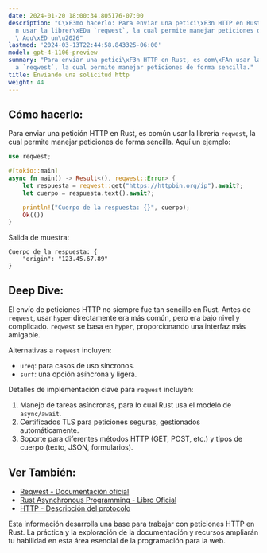 ```yaml
---
date: 2024-01-20 18:00:34.805176-07:00
description: "C\xF3mo hacerlo: Para enviar una petici\xF3n HTTP en Rust, es com\xFA\
  n usar la librer\xEDa `reqwest`, la cual permite manejar peticiones de forma sencilla.\
  \ Aqu\xED un\u2026"
lastmod: '2024-03-13T22:44:58.843325-06:00'
model: gpt-4-1106-preview
summary: "Para enviar una petici\xF3n HTTP en Rust, es com\xFAn usar la librer\xED\
  a `reqwest`, la cual permite manejar peticiones de forma sencilla."
title: Enviando una solicitud http
weight: 44
---
```


## Cómo hacerlo:
Para enviar una petición HTTP en Rust, es común usar la librería `reqwest`, la cual permite manejar peticiones de forma sencilla. Aquí un ejemplo:

```Rust
use reqwest;

#[tokio::main]
async fn main() -> Result<(), reqwest::Error> {
    let respuesta = reqwest::get("https://httpbin.org/ip").await?;
    let cuerpo = respuesta.text().await?;

    println!("Cuerpo de la respuesta: {}", cuerpo);
    Ok(())
}
```

Salida de muestra:

```
Cuerpo de la respuesta: {
    "origin": "123.45.67.89"
}
```

## Deep Dive:
El envío de peticiones HTTP no siempre fue tan sencillo en Rust. Antes de `reqwest`, usar `hyper` directamente era más común, pero era bajo nivel y complicado. `reqwest` se basa en `hyper`, proporcionando una interfaz más amigable.

Alternativas a `reqwest` incluyen:

- `ureq`: para casos de uso síncronos.
- `surf`: una opción asíncrona y ligera.

Detalles de implementación clave para `reqwest` incluyen:

1. Manejo de tareas asíncronas, para lo cual Rust usa el modelo de `async/await`.
2. Certificados TLS para peticiones seguras, gestionados automáticamente.
3. Soporte para diferentes métodos HTTP (GET, POST, etc.) y tipos de cuerpo (texto, JSON, formularios).

## Ver También:
- [Reqwest - Documentación oficial](https://docs.rs/reqwest/)
- [Rust Asynchronous Programming - Libro Oficial](https://rust-lang.github.io/async-book/)
- [HTTP - Descripción del protocolo](https://developer.mozilla.org/es/docs/Web/HTTP)

Esta información desarrolla una base para trabajar con peticiones HTTP en Rust. La práctica y la exploración de la documentación y recursos ampliarán tu habilidad en esta área esencial de la programación para la web.
